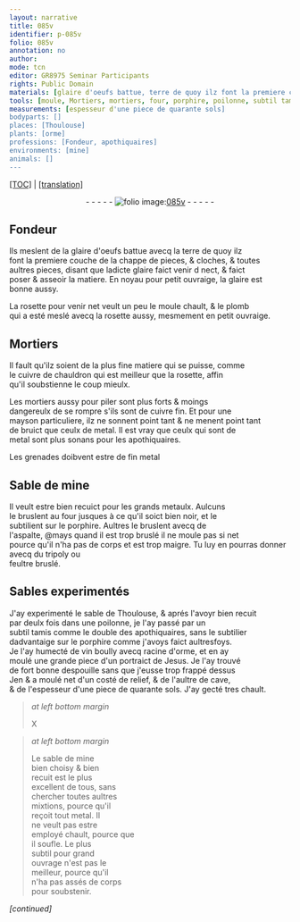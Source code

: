 ```yaml
---
layout: narrative
title: 085v
identifier: p-085v
folio: 085v
annotation: no
author:
mode: tcn
editor: GR8975 Seminar Participants
rights: Public Domain
materials: [glaire d'oeufs battue, terre de quoy ilz font la premiere couche de la chappe de pieces, & cloches, & toutes aultres pieces, glaire, rosette, plomb, cuivre de chauldron, cuivre, metal, Sable de mine, grands metaulx, porphire, aspalte, tripoly, feultre bruslé, sable de Thoulouse, vin boully avecq racine d'orme, sable de mine]
tools: [moule, Mortiers, mortiers, four, porphire, poilonne, subtil tamis, double des apothiquaires]
measurements: [espesseur d'une piece de quarante sols]
bodyparts: []
places: [Thoulouse]
plants: [orme]
professions: [Fondeur, apothiquaires]
environments: [mine]
animals: []
---
```


 <p><a href="{{ site.baseurl }}/normalized/">[TOC]</a> | <a href="{{ site.baseurl }}/texts/p-085v_tl/" target="_blank">[translation]</a></p><div class="folio" align="center">- - - - - <a href="http://gallica.bnf.fr/ark:/12148/btv1b10500001g/f176.image" target="_blank"><img src="https://cu-mkp.github.io/2017-workshop-edition/assets/photo-icon.png" alt="folio image: " style="display:inline-block; margin-bottom:-3px;"/>085v</a> - - - - - </div>  
  

## <span class="pro">Fondeur</span>

 
Ils meslent de la <span class="m">glaire d'oeufs battue</span> avecq la <span class="m">terre de quoy ilz<br/> font la premiere couche de la chappe de pieces, & cloches, & toutes<br/> aultres pieces</span>, disant que ladicte <span class="m">glaire</span> faict venir <span class="del">d</span> nect, & faict<br/> poser & asseoir la matiere. En noyau pour petit ouvraige, la <span class="m">glaire</span> est<br/> bonne aussy.
 
La <span class="m">rosette</span> pour venir net veult un peu le <span class="tl">moule</span> chault, & le <span class="m">plomb</span><br/> qui a esté meslé avecq la <span class="m">rosette</span> aussy, mesmem<span class="exp">ent</span> en petit ouvraige.
 
 
  

## <span class="tl">Mortiers</span>

 
Il fault qu'ilz soient de la plus fine matiere qui se puisse, co<span class="exp">mm</span>e<br/> le <span class="m">cuivre de chauldron</span> qui est meilleur que la <span class="m">rosette</span>, affin<br/> qu'il soubstienne le coup mieulx.
 
Les <span class="tl">mortiers</span> aussy pour piler sont plus forts & moings<br/> dangereulx de se rompre s'ils sont de <span class="m">cuivre</span> fin. Et pour une<br/> mayson particuliere, ilz ne sonnent point tant & ne menent point ta<span class="exp">n</span>t<br/> de bruict que ceulx de <span class="m">metal</span>. Il est vray que ceulx qui sont de<br/> <span class="m">metal</span> sont plus sonans pour les <span class="pro">apothiquaires</span>.
 
Les grenades doibvent estre de fin <span class="m">metal</span>
 
 
  

## <span class="m">Sable de <span class="env">mine</span></span>

 
Il veult estre bien recuict pour les <span class="m">grands metaulx</span>. Aulcuns<br/> le bruslent au <span class="tl">four</span> jusques à ce qu'il soict bien noir, et le<br/> subtilient sur le <span class="tl"><span class="m">porphire</span></span>. Aultres le bruslent avecq de<br/> l'<span class="m">aspalte</span>, @mays quand il est trop bruslé il ne moule pas si net<br/> pource qu'il n'ha pas de corps et est trop maigre. Tu luy en pourras donner avecq du <span class="m">tripoly</span> ou<br/> <span class="m">feultre bruslé</span>.
 
 
  

## Sables experimentés

 
J'ay experimenté le <span class="m">sable de <span class="pl">Th<span class="exp">ou</span>l<span class="exp">ous</span>e</span></span>, & aprés l'avoyr bien recuit<br/> par deulx fois dans une <span class="tl">poilonne</span>, je l'ay passé par un<br/> <span class="tl">subtil tamis</span> co<span class="exp">mm</span>e le <span class="tl">double des <span class="pro">apothiquaires</span></span>, sans le subtilier<br/> dadvantaige sur le <span class="tl"><span class="m">porphire</span></span> co<span class="exp">mm</span>e j'avoys faict aultresfoys.<br/> Je l'ay humecté de <span class="m">vin boully avecq racine d'<span class="pa">orme</span></span>, et en ay<br/> moulé une grande piece d'un portraict de <span class="pn">Jesus</span>. Je l'ay trouvé<br/> de fort bonne despouille sans que j'eusse trop frappé dessus<br/> <span class="del">Jen</span> & a moulé net d'un costé de relief, & de l'aultre de cave,<br/> & de l'<span class="ms">espesseur d'une piece de quarante <span class="cn">sols</span></span>. J'ay gecté tres chault.
 
> *at left bottom margin*
> 
> 
>   X 
 
> *at left bottom margin*
> 
> 
>   Le <span class="m">sable de <span class="env">mine</span></span><br/> bien choisy & bien<br/> recuit est le plus<br/> excellent de tous, sans<br/> chercher toutes aultres<br/> mixtions, pource qu'il<br/> reçoit tout <span class="m">metal</span>. Il<br/> ne veult pas estre<br/> employé chault, pource q<span class="exp">ue</span><br/> il soufle. Le plus<br/> subtil pour grand<br/> ouvrage n'est pas le<br/> meilleur, pource qu'il<br/> n'ha pas assés de corps<br/> pour soubstenir.
 
*[continued]*
 
 